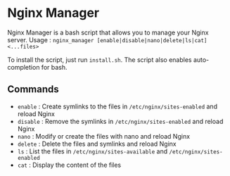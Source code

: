 # Nginx Manager

Nginx Manager is a bash script that allows you to manage your Nginx server.
Usage : `nginx_manager [enable|disable|nano|delete|ls|cat] <...files>`

To install the script, just run `install.sh`.
The script also enables auto-completion for bash.

## Commands

- `enable` : Create symlinks to the files in `/etc/nginx/sites-enabled` and reload Nginx
- `disable` : Remove the symlinks in `/etc/nginx/sites-enabled` and reload Nginx
- `nano` : Modify or create the files with nano and reload Nginx
- `delete` : Delete the files and symlinks and reload Nginx
- `ls` : List the files in `/etc/nginx/sites-available` and `/etc/nginx/sites-enabled`
- `cat` : Display the content of the files
